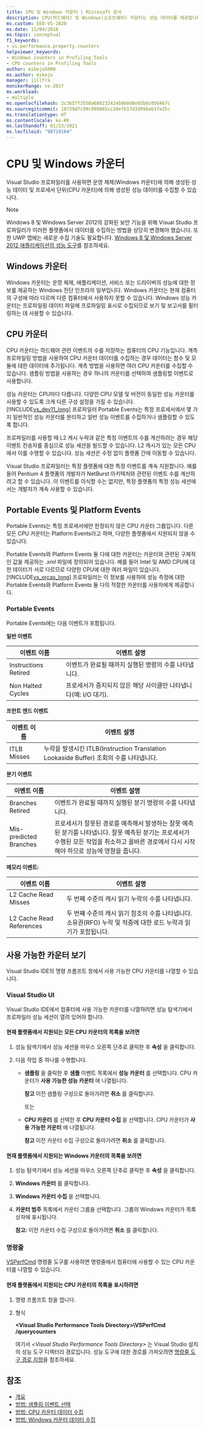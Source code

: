 ```yaml
---
title: CPU 및 Windows 카운터 | Microsoft 문서
description: CPU(하드웨어) 및 Windows(소프트웨어) 카운터는 성능 데이터를 제공합니다. 카운터를 표시하는 방법과 카운터에서 데이터를 수집하는 방법을 알아봅니다.
ms.custom: SEO-VS-2020
ms.date: 11/04/2016
ms.topic: conceptual
f1_keywords:
- vs.performance.property.counters
helpviewer_keywords:
- Windows counters in Profiling Tools
- CPU counters in Profiling Tools
author: mikejo5000
ms.author: mikejo
manager: jillfra
monikerRange: vs-2017
ms.workload:
- multiple
ms.openlocfilehash: 2c3657f3558a688232424b868d0e93b8c056467c
ms.sourcegitcommit: 18729d7c99c999865cc2defb17d3d956eb3fe35c
ms.translationtype: HT
ms.contentlocale: ko-KR
ms.lasthandoff: 01/23/2021
ms.locfileid: "98719164"
---
```

# <a name="cpu-and-windows-counters"></a>CPU 및 Windows 카운터

Visual Studio 프로파일러를 사용하면 운영 체제(Windows 카운터)에 의해 생성된 성능 데이터 및 프로세서 단위(CPU 카운터)에 의해 생성된 성능 데이터를 수집할 수 있습니다.

> [!NOTE]
> Windows 8 및 Windows Server 2012의 강화된 보안 기능을 위해 Visual Studio 프로파일러가 이러한 플랫폼에서 데이터를 수집하는 방법을 상당히 변경해야 했습니다. 또한 UWP 앱에는 새로운 수집 기술도 필요합니다. [Windows 8 및 Windows Server 2012 애플리케이션의 성능 도구](../profiling/performance-tools-on-windows-8-and-windows-server-2012-applications.md)를 참조하세요.

## <a name="windows-counters"></a>Windows 카운터

Windows 카운터는 운영 체제, 애플리케이션, 서비스 또는 드라이버의 성능에 대한 정보를 제공하는 Windows 진단 인프라의 일부입니다. Windows 카운터는 현재 컴퓨터의 구성에 따라 다르며 다른 컴퓨터에서 사용하지 못할 수 있습니다. Windows 성능 카운터는 프로파일링 데이터 파일에 프로파일링 표시로 수집되므로 보기 및 보고서를 필터링하는 데 사용할 수 있습니다.

## <a name="cpu-counters"></a>CPU 카운터

CPU 카운터는 하드웨어 관련 이벤트의 수를 저장하는 컴퓨터의 CPU 기능입니다. 계측 프로파일링 방법을 사용하여 CPU 카운터 데이터를 수집하는 경우 데이터는 함수 및 모듈에 대한 데이터에 추가됩니다. 계측 방법을 사용하면 여러 CPU 카운터를 수집할 수 있습니다. 샘플링 방법을 사용하는 경우 하나의 카운터를 선택하여 샘플링할 이벤트로 사용합니다.

성능 카운터는 CPU마다 다릅니다. 다양한 CPU 모델 및 버전이 동일한 성능 카운터를 사용할 수 있도록 크게 다른 구성 설정을 가질 수 있습니다. [!INCLUDE[vs_dev11_long](../data-tools/includes/vs_dev11_long_md.md)] 프로파일러 Portable Events는 특정 프로세서에서 몇 가지 일반적인 성능 카운터를 분리하고 일반 성능 이벤트를 수집하거나 샘플링할 수 있도록 합니다.

프로파일러를 사용할 때 L2 캐시 누락과 같은 특정 이벤트의 수를 계산하려는 경우 해당 이벤트 전송자를 중심으로 성능 세션을 빌드할 수 있습니다. L2 캐시가 있는 모든 CPU에서 이를 수행할 수 있습니다. 성능 세션은 수정 없이 플랫폼 간에 이동할 수 있습니다.

Visual Studio 프로파일러는 특정 플랫폼에 대한 특정 이벤트를 계속 지원합니다. 예를 들어 Pentium 4 플랫폼의 개발자가 NetBurst 아키텍처와 관련된 이벤트 수를 계산하려고 할 수 있습니다. 이 이벤트를 이식할 수는 없지만, 특정 플랫폼의 특정 성능 세션에서는 개발자가 계속 사용할 수 있습니다.

## <a name="portable-and-platform-events"></a>Portable Events 및 Platform Events

Portable Events는 특정 프로세서에만 한정되지 않은 CPU 카운터 그룹입니다. 다른 모든 CPU 카운터는 Platform Events라고 하며, 다양한 플랫폼에서 지원되지 않을 수 있습니다.

 Portable Events와 Platform Events 둘 다에 대한 카운터는 카운터와 관련된 구체적인 값을 제공하는 .*xml* 파일에 정의되어 있습니다. 예를 들어 Intel 및 AMD CPU에 대한 데이터가 서로 다르므로 다양한 CPU에 대한 여러 파일이 있습니다. [!INCLUDE[vs_orcas_long](../debugger/includes/vs_orcas_long_md.md)] 프로파일러는 이 정보를 사용하여 성능 측정에 대한 Portable Events와 Platform Events 둘 다의 적절한 카운터를 사용자에게 제공합니다.

### <a name="portable-events"></a>Portable Events

Portable Events에는 다음 이벤트가 포함됩니다.

**일반 이벤트**

|이벤트 이름|이벤트 설명|
|----------------|-----------------------|
|Instructions Retired|이벤트가 완료될 때까지 실행된 명령의 수를 나타냅니다.|
|Non Halted Cycles|프로세서가 중지되지 않은 해당 사이클만 나타냅니다(예: I/O 대기).|

**프런트 엔드 이벤트**

|이벤트 이름|이벤트 설명|
|----------------|-----------------------|
|ITLB Misses|누락을 발생시킨 ITLB(Instruction Translation Lookaside Buffer) 조회의 수를 나타냅니다.|

**분기 이벤트**

|이벤트 이름|이벤트 설명|
|----------------|-----------------------|
|Branches Retired|이벤트가 완료될 때까지 실행된 분기 명령의 수를 나타냅니다.|
|Mis-predicted Branches|프로세서가 잘못된 경로를 예측해서 발생하는 잘못 예측된 분기를 나타냅니다. 잘못 예측된 분기는 프로세서가 수행된 모든 작업을 취소하고 올바른 경로에서 다시 시작해야 하므로 성능에 영향을 줍니다.|

**메모리 이벤트:**

|이벤트 이름|이벤트 설명|
|----------------|-----------------------|
|L2 Cache Read Misses|두 번째 수준의 캐시 읽기 누락의 수를 나타냅니다.|
|L2 Cache Read References|두 번째 수준의 캐시 읽기 참조의 수를 나타냅니다. 소유권(RFO) 누락 및 적중에 대한 로드 누락과 읽기가 포함됩니다.|

## <a name="view-available-counters"></a>사용 가능한 카운터 보기

Visual Studio IDE의 명령 프롬프트 창에서 사용 가능한 CPU 카운터를 나열할 수 있습니다.

### <a name="visual-studio-ui"></a>Visual Studio UI

Visual Studio IDE에서 컴퓨터에 사용 가능한 카운터를 나열하려면 성능 탐색기에서 프로파일러 성능 세션이 열려 있어야 합니다.

#### <a name="to-view-a-list-of-a-list-of-all-cpu-counters-that-are-supported-on-the-current-platform"></a>현재 플랫폼에서 지원되는 모든 CPU 카운터의 목록을 보려면

1. 성능 탐색기에서 성능 세션을 마우스 오른쪽 단추로 클릭한 후 **속성** 을 클릭합니다.

2. 다음 작업 중 하나를 수행합니다.

   - **샘플링** 을 클릭한 후 **샘플** 이벤트 목록에서 **성능 카운터** 를 선택합니다. CPU 카운터가 **사용 가능한 성능 카운터** 에 나열됩니다.

      **참고** 이전 샘플링 구성으로 돌아가려면 **취소** 를 클릭합니다.

     또는

   - **CPU 카운터** 를 선택한 후 **CPU 카운터 수집** 을 선택합니다. CPU 카운터가 **사용 가능한 카운터** 에 나열됩니다.

      **참고** 이전 카운터 수집 구성으로 돌아가려면 **취소** 를 클릭합니다.

#### <a name="to-view-a-list-of-a-list-of-window-counters-that-are-supported-on-the-current-platform"></a>현재 플랫폼에서 지원되는 Windows 카운터의 목록을 보려면

1. 성능 탐색기에서 성능 세션을 마우스 오른쪽 단추로 클릭한 후 **속성** 을 클릭합니다.

2. **Windows 카운터** 를 클릭합니다.

3. **Windows 카운터 수집** 을 선택합니다.

4. **카운터 범주** 목록에서 카운터 그룹을 선택합니다. 그룹의 Windows 카운터가 목록 상자에 표시됩니다.

     **참고:** 이전 카운터 수집 구성으로 돌아가려면 **취소** 를 클릭합니다.

### <a name="command-line"></a>명령줄

[VSPerfCmd](../profiling/vsperfcmd.md) 명령줄 도구를 사용하면 명령줄에서 컴퓨터에 사용할 수 있는 CPU 카운터를 나열할 수 있습니다.

#### <a name="to-list-of-cpu-counters-that-are-supported-on-the-current-platform"></a>현재 플랫폼에서 지원되는 CPU 카운터의 목록을 표시하려면

1. 명령 프롬프트 창을 엽니다.

2. 형식

     **\<Visual Studio Performance Tools Directory>\VSPerfCmd /querycounters**

     여기서 *\<Visual Studio Performance Tools Directory>* 는 Visual Studio 설치의 성능 도구 디렉터리 경로입니다. 성능 도구에 대한 경로를 가져오려면 [명령줄 도구 경로 지정](../profiling/specifying-the-path-to-profiling-tools-command-line-tools.md)을 참조하세요.

## <a name="see-also"></a>참조

- [개요](../profiling/overviews-performance-tools.md)
- [방법: 샘플링 이벤트 선택](../profiling/how-to-choose-sampling-events.md)
- [방법: CPU 카운터 데이터 수집](../profiling/how-to-collect-cpu-counter-data.md)
- [방법: Windows 카운터 데이터 수집](../profiling/how-to-collect-windows-counter-data.md)
